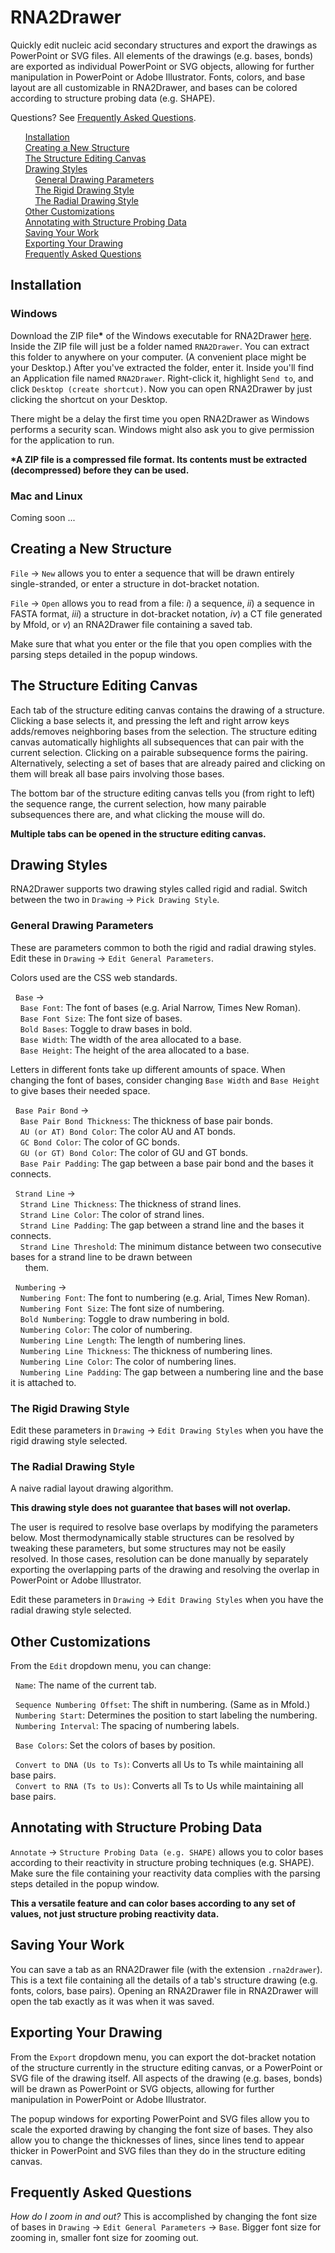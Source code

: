 # RNA2Drawer

Quickly edit nucleic acid secondary structures and export the drawings as PowerPoint or SVG files. All elements of the drawings (e.g. bases, bonds) are exported as individual PowerPoint or SVG objects, allowing for further manipulation in PowerPoint or Adobe Illustrator. Fonts, colors, and base layout are all customizable in RNA2Drawer, and bases can be colored according to structure probing data (e.g. SHAPE).

Questions? See [Frequently Asked Questions](#frequently-asked-questions).

&nbsp;&nbsp;&nbsp;&nbsp;&nbsp;&nbsp;[Installation](#installation)<br />
&nbsp;&nbsp;&nbsp;&nbsp;&nbsp;&nbsp;[Creating a New Structure](#creating-a-new-structure)<br />
&nbsp;&nbsp;&nbsp;&nbsp;&nbsp;&nbsp;[The Structure Editing Canvas](#the-structure-editing-canvas)<br />
&nbsp;&nbsp;&nbsp;&nbsp;&nbsp;&nbsp;[Drawing Styles](#drawing-styles)<br />
&nbsp;&nbsp;&nbsp;&nbsp;&nbsp;&nbsp;&nbsp;&nbsp;&nbsp;&nbsp;[General Drawing Parameters](#general-drawing-parameters)<br />
&nbsp;&nbsp;&nbsp;&nbsp;&nbsp;&nbsp;&nbsp;&nbsp;&nbsp;&nbsp;[The Rigid Drawing Style](#the-rigid-drawing-style)<br />
&nbsp;&nbsp;&nbsp;&nbsp;&nbsp;&nbsp;&nbsp;&nbsp;&nbsp;&nbsp;[The Radial Drawing Style](#the-radial-drawing-style)<br />
&nbsp;&nbsp;&nbsp;&nbsp;&nbsp;&nbsp;[Other Customizations](#other-customizations)<br />
&nbsp;&nbsp;&nbsp;&nbsp;&nbsp;&nbsp;[Annotating with Structure Probing Data](#annotating-with-structure-probing-data)<br />
&nbsp;&nbsp;&nbsp;&nbsp;&nbsp;&nbsp;[Saving Your Work](#saving-your-work)<br />
&nbsp;&nbsp;&nbsp;&nbsp;&nbsp;&nbsp;[Exporting Your Drawing](#exporting-your-drawing)<br />
&nbsp;&nbsp;&nbsp;&nbsp;&nbsp;&nbsp;[Frequently Asked Questions](#frequently-asked-questions)

## Installation

### Windows

Download the ZIP file<b>*</b> of the Windows executable for RNA2Drawer [here](https://sourceforge.net/projects/rna2drawer/). Inside the ZIP file will just be a folder named `RNA2Drawer`. You can extract this folder to anywhere on your computer. (A convenient place might be your Desktop.) After you've extracted the folder, enter it. Inside you'll find an Application file named `RNA2Drawer`. Right-click it, highlight `Send to`, and click `Desktop (create shortcut)`. Now you can open RNA2Drawer by just clicking the shortcut on your Desktop.

There might be a delay the first time you open RNA2Drawer as Windows performs a security scan. Windows might also ask you to give permission for the application to run.

<b>*A ZIP file is a compressed file format. Its contents must be extracted (decompressed) before they can be used.</b>

### Mac and Linux

Coming soon ...

## Creating a New Structure

`File` -> `New` allows you to enter a sequence that will be drawn entirely single-stranded, or enter a structure in dot-bracket notation.

`File` -> `Open` allows you to read from a file: <em>i</em>) a sequence, <em>ii</em>) a sequence in FASTA format, <em>iii</em>) a structure in dot-bracket notation, <em>iv</em>) a CT file generated by Mfold, or <em>v</em>) an RNA2Drawer file containing a saved tab.

Make sure that what you enter or the file that you open complies with the parsing steps detailed in the popup windows.

## The Structure Editing Canvas

Each tab of the structure editing canvas contains the drawing of a structure. Clicking a base selects it, and pressing the left and right arrow keys adds/removes neighboring bases from the selection. The structure editing canvas automatically highlights all subsequences that can pair with the current selection. Clicking on a pairable subsequence forms the pairing. Alternatively, selecting a set of bases that are already paired and clicking on them will break all base pairs involving those bases.

The bottom bar of the structure editing canvas tells you (from right to left) the sequence range, the current selection, how many pairable subsequences there are, and what clicking the mouse will do.

<b>Multiple tabs can be opened in the structure editing canvas.</b>

## Drawing Styles

RNA2Drawer supports two drawing styles called rigid and radial. Switch between the two in `Drawing` -> `Pick Drawing Style`.

### General Drawing Parameters

These are parameters common to both the rigid and radial drawing styles. Edit these in `Drawing` -> `Edit General Parameters`.

Colors used are the CSS web standards.

&nbsp;&nbsp;`Base` -><br />
&nbsp;&nbsp;&nbsp;&nbsp;`Base Font`: The font of bases (e.g. Arial Narrow, Times New Roman).<br />
&nbsp;&nbsp;&nbsp;&nbsp;`Base Font Size`: The font size of bases.<br />
&nbsp;&nbsp;&nbsp;&nbsp;`Bold Bases`: Toggle to draw bases in bold.<br />
&nbsp;&nbsp;&nbsp;&nbsp;`Base Width`: The width of the area allocated to a base.<br />
&nbsp;&nbsp;&nbsp;&nbsp;`Base Height`: The height of the area allocated to a base.<br />

Letters in different fonts take up different amounts of space. When changing the font of bases, consider changing `Base Width` and `Base Height` to give bases their needed space.

&nbsp;&nbsp;`Base Pair Bond` -><br />
&nbsp;&nbsp;&nbsp;&nbsp;`Base Pair Bond Thickness`: The thickness of base pair bonds.<br />
&nbsp;&nbsp;&nbsp;&nbsp;`AU (or AT) Bond Color`: The color AU and AT bonds.<br />
&nbsp;&nbsp;&nbsp;&nbsp;`GC Bond Color`: The color of GC bonds.<br />
&nbsp;&nbsp;&nbsp;&nbsp;`GU (or GT) Bond Color`: The color of GU and GT bonds.<br />
&nbsp;&nbsp;&nbsp;&nbsp;`Base Pair Padding`: The gap between a base pair bond and the bases it connects.

&nbsp;&nbsp;`Strand Line` -><br />
&nbsp;&nbsp;&nbsp;&nbsp;`Strand Line Thickness`: The thickness of strand lines.<br />
&nbsp;&nbsp;&nbsp;&nbsp;`Strand Line Color`: The color of strand lines.<br />
&nbsp;&nbsp;&nbsp;&nbsp;`Strand Line Padding`: The gap between a strand line and the bases it connects.<br />
&nbsp;&nbsp;&nbsp;&nbsp;`Strand Line Threshold`: The minimum distance between two consecutive bases for a strand line to be drawn between<br />
&nbsp;&nbsp;&nbsp;&nbsp;&nbsp;&nbsp;them.

&nbsp;&nbsp;`Numbering` -><br />
&nbsp;&nbsp;&nbsp;&nbsp;`Numbering Font`: The font to numbering (e.g. Arial, Times New Roman).<br />
&nbsp;&nbsp;&nbsp;&nbsp;`Numbering Font Size`: The font size of numbering.<br />
&nbsp;&nbsp;&nbsp;&nbsp;`Bold Numbering`: Toggle to draw numbering in bold.<br />
&nbsp;&nbsp;&nbsp;&nbsp;`Numbering Color`: The color of numbering.<br />
&nbsp;&nbsp;&nbsp;&nbsp;`Numbering Line Length`: The length of numbering lines.<br />
&nbsp;&nbsp;&nbsp;&nbsp;`Numbering Line Thickness`: The thickness of numbering lines.<br />
&nbsp;&nbsp;&nbsp;&nbsp;`Numbering Line Color`: The color of numbering lines.<br />
&nbsp;&nbsp;&nbsp;&nbsp;`Numbering Line Padding`: The gap between a numbering line and the base it is attached to.

### The Rigid Drawing Style

Edit these parameters in `Drawing` -> `Edit Drawing Styles` when you have the rigid drawing style selected.

### The Radial Drawing Style

A naive radial layout drawing algorithm.

<b>This drawing style does not guarantee that bases will not overlap.</b>

The user is required to resolve base overlaps by modifying the parameters below. Most thermodynamically stable structures can be resolved by tweaking these parameters, but some structures may not be easily resolved. In those cases, resolution can be done manually by separately exporting the overlapping parts of the drawing and resolving the overlap in PowerPoint or Adobe Illustrator.

Edit these parameters in `Drawing` -> `Edit Drawing Styles` when you have the radial drawing style selected.

## Other Customizations

From the `Edit` dropdown menu, you can change:

&nbsp;&nbsp;`Name`: The name of the current tab.

&nbsp;&nbsp;`Sequence Numbering Offset`: The shift in numbering. (Same as in Mfold.)<br />
&nbsp;&nbsp;`Numbering Start`: Determines the position to start labeling the numbering.<br />
&nbsp;&nbsp;`Numbering Interval`: The spacing of numbering labels.

&nbsp;&nbsp;`Base Colors`: Set the colors of bases by position.

&nbsp;&nbsp;`Convert to DNA (Us to Ts)`: Converts all Us to Ts while maintaining all base pairs.<br />
&nbsp;&nbsp;`Convert to RNA (Ts to Us)`: Converts all Ts to Us while maintaining all base pairs.

## Annotating with Structure Probing Data

`Annotate` -> `Structure Probing Data (e.g. SHAPE)` allows you to color bases according to their reactivity in structure probing techniques (e.g. SHAPE). Make sure the file containing your reactivity data complies with the parsing steps detailed in the popup window.

<b>This a versatile feature and can color bases according to any set of values, not just structure probing reactivity data.</b>

## Saving Your Work

You can save a tab as an RNA2Drawer file (with the extension `.rna2drawer`). This is a text file containing all the details of a tab's structure drawing (e.g. fonts, colors, base pairs). Opening an RNA2Drawer file in RNA2Drawer will open the tab exactly as it was when it was saved.

## Exporting Your Drawing

From the `Export` dropdown menu, you can export the dot-bracket notation of the structure currently in the structure editing canvas, or a PowerPoint or SVG file of the drawing itself. All aspects of the drawing (e.g. bases, bonds) will be drawn as PowerPoint or SVG objects, allowing for further manipulation in PowerPoint or Adobe Illustrator.

The popup windows for exporting PowerPoint and SVG files allow you to scale the exported drawing by changing the font size of bases. They also allow you to change the thicknesses of lines, since lines tend to appear thicker in PowerPoint and SVG files than they do in the structure editing canvas.

## Frequently Asked Questions

<em>How do I zoom in and out?</em> This is accomplished by changing the font size of bases in `Drawing` -> `Edit General Parameters` -> `Base`. Bigger font size for zooming in, smaller font size for zooming out.
